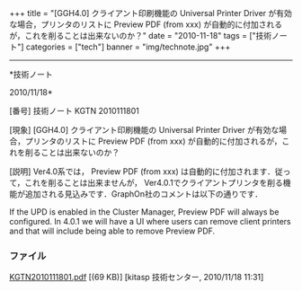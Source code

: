 ﻿+++
title = "[GGH4.0] クライアント印刷機能の Universal Printer Driver が有効な場合，プリンタのリストに Preview PDF (from xxx) が自動的に付加されるが，これを削ることは出来ないのか？"
date = "2010-11-18"
tags = ["技術ノート"]
categories = ["tech"]
banner = "img/technote.jpg"
+++

-----------------------------------------------------------------------------------------------------------------------------

*技術ノート

2010/11/18*


[番号]
技術ノート KGTN 2010111801

[現象]
[GGH4.0] クライアント印刷機能の Universal Printer Driver
が有効な場合，プリンタのリストに Preview PDF (from xxx)
が自動的に付加されるが，これを削ることは出来ないのか？

[説明]
Ver4.0系では， Preview PDF (from xxx)
は自動的に付加されます．従って，これを削ることは出来ませんが，
Ver4.0.1でクライアントプリンタを削る機能が追加される見込みです．GraphOn社のコメントは以下の通りです．

If the UPD is enabled in the Cluster Manager, Preview PDF will always be
configured. In 4.0.1 we will have a UI where users can remove client
printers and that will include being able to remove Preview PDF.


### ファイル

 
 


[KGTN2010111801.pdf](http://techreport.kitasp.net/attachments/download/389/KGTN2010111801.pdf)
 [(69 KB)] [kitasp 技術センター, 2010/11/18
11:31]


 


 

